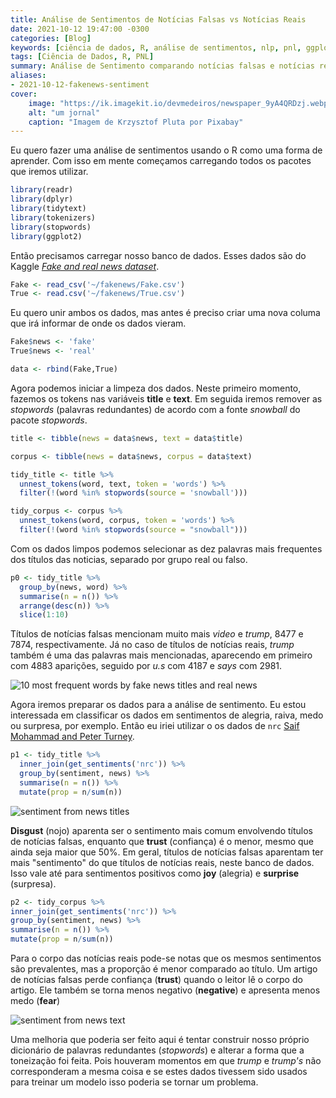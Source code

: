 ```yaml
---
title: Análise de Sentimentos de Notícias Falsas vs Notícias Reais
date: 2021-10-12 19:47:00 -0300
categories: [Blog]
keywords: [ciência de dados, R, análise de sentimentos, nlp, pnl, ggplot]
tags: [Ciência de Dados, R, PNL]
summary: Análise de Sentimento comparando notícias falsas e notícias reais
aliases:
- 2021-10-12-fakenews-sentiment
cover:
    image: "https://ik.imagekit.io/devmedeiros/newspaper_9yA4QRDzj.webp?tr=w-700"
    alt: "um jornal"
    caption: "Imagem de Krzysztof Pluta por Pixabay"
---
```


Eu quero fazer uma análise de sentimentos usando o R como uma forma de aprender. Com isso em mente começamos carregando todos os pacotes que iremos utilizar.

```r
library(readr)
library(dplyr)
library(tidytext)
library(tokenizers)
library(stopwords)
library(ggplot2)
```

Então precisamos carregar nosso banco de dados. Esses dados são do  Kaggle [_Fake and real news dataset_](https://www.kaggle.com/clmentbisaillon/fake-and-real-news-dataset).

```r
Fake <- read_csv('~/fakenews/Fake.csv')
True <- read.csv('~/fakenews/True.csv')
```

Eu quero unir ambos os dados, mas antes é preciso criar uma nova columa que irá informar de onde os dados vieram.

```r
Fake$news <- 'fake'
True$news <- 'real'

data <- rbind(Fake,True)
```

Agora podemos iniciar a limpeza dos dados. Neste primeiro momento, fazemos os tokens nas variáveis **title** e **text**. Em seguida iremos remover as _stopwords_ (palavras redundantes) de acordo com a fonte _snowball_ do pacote _stopwords_.

```r
title <- tibble(news = data$news, text = data$title)

corpus <- tibble(news = data$news, corpus = data$text)

tidy_title <- title %>%
  unnest_tokens(word, text, token = 'words') %>%
  filter(!(word %in% stopwords(source = 'snowball')))

tidy_corpus <- corpus %>%
  unnest_tokens(word, corpus, token = 'words') %>%
  filter(!(word %in% stopwords(source = "snowball")))
```

Com os dados limpos podemos selecionar as dez palavras mais frequentes dos títulos das noticias, separado por grupo real ou falso.

```r
p0 <- tidy_title %>%
  group_by(news, word) %>%
  summarise(n = n()) %>%
  arrange(desc(n)) %>%
  slice(1:10)
```

Títulos de notícias falsas mencionam muito mais _video_ e _trump_, 8477 e 7874, respectivamente. Já no caso de títulos de notícias reais, _trump_ também é uma das palavras mais mencionadas, aparecendo em primeiro com 4883 aparições, seguido por _u.s_ com 4187 e _says_ com 2981.

![10 most frequent words by fake news titles and real news](https://ik.imagekit.io/devmedeiros/10_popular_titles_H0dG3ljPN.png?updatedAt=1634083210303 "Top 10 words by fake news and real news")

Agora iremos preparar os dados para a análise de sentimento. Eu estou interessada em classificar os dados em sentimentos de alegria, raiva, medo ou surpresa, por exemplo. Então eu iriei utilizar o os dados de `nrc` [Saif Mohammad and Peter Turney](http://saifmohammad.com/WebPages/NRC-Emotion-Lexicon.htm).

```r
p1 <- tidy_title %>%
  inner_join(get_sentiments('nrc')) %>%
  group_by(sentiment, news) %>%
  summarise(n = n()) %>%
  mutate(prop = n/sum(n))
```

![sentiment from news titles](https://ik.imagekit.io/devmedeiros/title_sentiment_lkDe-y_p97.png?updatedAt=1634083978487 "Sentiment from news titles")

**Disgust** (nojo) aparenta ser o sentimento mais comum envolvendo títulos de notícias falsas, enquanto que **trust** (confiança) é o menor, mesmo que ainda seja maior que 50%. Em geral, títulos de notícias falsas aparentam ter mais "sentimento" do que títulos de notícias reais, neste banco de dados. Isso vale até para sentimentos positivos como **joy** (alegria) e **surprise** (surpresa).

```r
p2 <- tidy_corpus %>%
inner_join(get_sentiments('nrc')) %>%
group_by(sentiment, news) %>%
summarise(n = n()) %>%
mutate(prop = n/sum(n))
```

Para o corpo das notícias reais pode-se notas que os mesmos sentimentos são prevalentes, mas a proporção é menor comparado ao título. Um artigo de notícias falsas perde confiança (**trust**) quando o leitor lê o corpo do artigo. Ele também se torna menos negativo (**negative**) e apresenta menos medo (**fear**)

![sentiment from news text](https://ik.imagekit.io/devmedeiros/corpus_sentiment_302EKlTtO.png?updatedAt=1634083978312 "Sentiment from news corpus text")

Uma melhoria que poderia ser feito aqui é tentar construir nosso próprio dicionário de palavras redundantes (_stopwords_) e alterar a forma que a toneização foi feita. Pois houveram momentos em que _trump_ e _trump's_ não corresponderam a mesma coisa e se estes dados tivessem sido usados para treinar um modelo isso poderia se tornar um problema.
